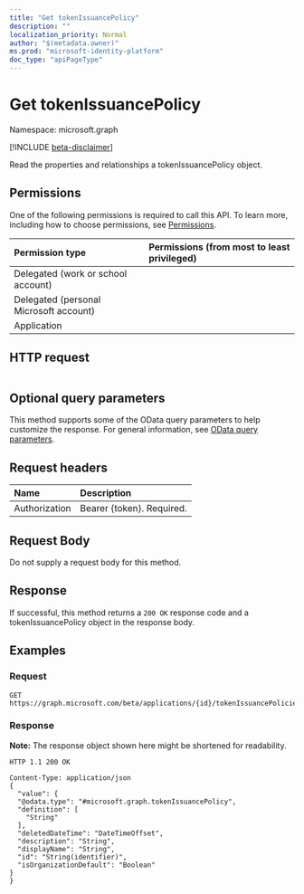 ```yaml
---
title: "Get tokenIssuancePolicy"
description: ""
localization_priority: Normal
author: "$(metadata.owner)"
ms.prod: "microsoft-identity-platform"
doc_type: "apiPageType"
---
```


# Get tokenIssuancePolicy

Namespace: microsoft.graph

[!INCLUDE [beta-disclaimer](../../includes/beta-disclaimer.md)]

Read the properties and relationships a tokenIssuancePolicy object.

## Permissions

One of the following permissions is required to call this API. To learn more, including how to choose permissions, see [Permissions](/graph/permissions-reference).

| Permission type                        | Permissions (from most to least privileged) |
| :------------------------------------- | :------------------------------------------ |
| Delegated (work or school account)     |                                             |
| Delegated (personal Microsoft account) |                                             |
| Application                            |                                             |

## HTTP request

<!-- {
  "blockType": "ignored"
}
-->

```http

```

## Optional query parameters

This method supports some of the OData query parameters to help customize the response. For general information, see [OData query parameters](/graph/query-parameters).

## Request headers

| Name          | Description               |
| :------------ | :------------------------ |
| Authorization | Bearer {token}. Required. |

## Request Body

<!-- Actions and Functions -->

<!-- CRUD Methods -->

Do not supply a request body for this method.

## Response

If successful, this method returns a `200 OK` response code and a tokenIssuancePolicy object in the response body.

## Examples

### Request

<!-- {
  "blockType": "request",
  "name": "get_tokenissuancepolicy"
}
-->

```http
GET https://graph.microsoft.com/beta/applications/{id}/tokenIssuancePolicies/{id}

```

### Response

**Note:** The response object shown here might be shortened for readability.

<!-- {
  "blockType": "response",
  "truncated": true,
  "@odata.type": "Microsoft.DirectoryServices.tokenIssuancePolicy"
}
-->

```http
HTTP 1.1 200 OK

Content-Type: application/json
{
  "value": {
  "@odata.type": "#microsoft.graph.tokenIssuancePolicy",
  "definition": [
    "String"
  ],
  "deletedDateTime": "DateTimeOffset",
  "description": "String",
  "displayName": "String",
  "id": "String(identifier)",
  "isOrganizationDefault": "Boolean"
}
}

```
